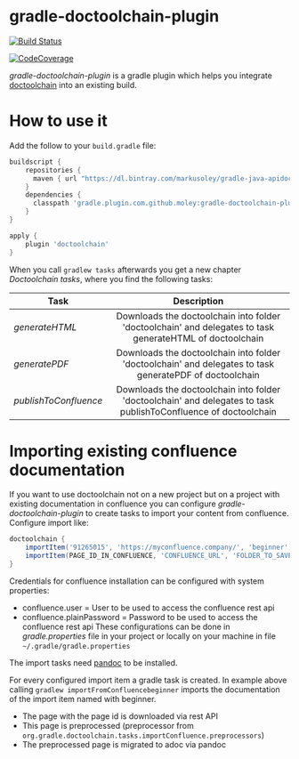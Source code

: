 # gradle-doctoolchain-plugin


[![Build Status](https://travis-ci.org/moley/gradle-doctoolchain-plugin.svg?branch=master)](https://travis-ci.org/moley/gradle-doctoolchain-plugin)


[![CodeCoverage](https://codecov.io/gh/moley/gradle-doctoolchain-plugin/branch/master/graph/badge.svg)](https://codecov.io/gh/moley/gradle-doctoolchain-plugin)


*gradle-doctoolchain-plugin* is a gradle plugin which helps you integrate [doctoolchain](https://github.com/docToolchain/docToolchain) into an existing build. 

# How to use it

Add the follow to your `build.gradle` file: 
```gradle
buildscript {
    repositories {
      maven { url "https://dl.bintray.com/markusoley/gradle-java-apidoc-plugin" }
    }
    dependencies {
      classpath 'gradle.plugin.com.github.moley:gradle-doctoolchain-plugin:0.1'
    }
}

apply {
    plugin 'doctoolchain'
}
```
 
When you call `gradlew tasks` afterwards you get a new chapter *Doctoolchain tasks*, where you 
find the following tasks: 

| Task        | Description |
| ------------- |:-------------:| 
| *generateHTML*        | Downloads the doctoolchain into folder 'doctoolchain' and delegates to task generateHTML of doctoolchain | 
| *generatePDF*         | Downloads the doctoolchain into folder 'doctoolchain' and delegates to task generatePDF of doctoolchain |
| *publishToConfluence* | Downloads the doctoolchain into folder 'doctoolchain' and delegates to task publishToConfluence of doctoolchain |


# Importing existing confluence documentation
If you want to use doctoolchain not on a new project but on a project with existing documentation in confluence 
you can configure *gradle-doctoolchain-plugin* to create tasks to import your content from confluence. 
Configure import like: 
```gradle
doctoolchain {
    importItem('91265015', 'https://myconfluence.company/', 'beginner')
    importItem(PAGE_ID_IN_CONFLUENCE, 'CONFLUENCE_URL', 'FOLDER_TO_SAVE_IT_TO')
}
``` 

Credentials for confluence installation can be configured with system properties: 
- confluence.user = User to be used to access the confluence rest api
- confluence.plainPassword = Password to be used to access the confluence rest api
These configurations can be done in *gradle.properties* file in your project or locally on your machine in file `~/.gradle/gradle.properties`

The import tasks need [pandoc](https://pandoc.org/) to be installed.

For every configured import item a gradle task is created. 
In example above calling `gradlew importFromConfluencebeginner` imports the documentation of the import item named with beginner.
* The page with the page id is downloaded via rest API
* This page is preprocessed (preprocessor from `org.gradle.doctoolchain.tasks.importConfluence.preprocessors`)
* The preprocessed page is migrated to adoc via pandoc